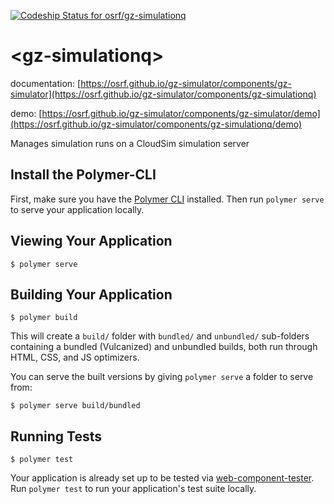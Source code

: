 [ ![Codeship Status for osrf/gz-simulationq](https://codeship.com/projects/4a474a60-2794-0134-e82d-3ecd098fa328/status?branch=master)](https://codeship.com/projects/162319)

# \<gz-simulationq\>

documentation: [https://osrf.github.io/gz-simulator/components/gz-simulator](https://osrf.github.io/gz-simulator/components/gz-simulationq)

demo: [https://osrf.github.io/gz-simulator/components/gz-simulator/demo](https://osrf.github.io/gz-simulator/components/gz-simulationq/demo)

Manages simulation runs on a CloudSim simulation server

## Install the Polymer-CLI

First, make sure you have the [Polymer CLI](https://www.npmjs.com/package/polymer-cli) installed. Then run `polymer serve` to serve your application locally.

## Viewing Your Application

```
$ polymer serve
```

## Building Your Application

```
$ polymer build
```

This will create a `build/` folder with `bundled/` and `unbundled/` sub-folders
containing a bundled (Vulcanized) and unbundled builds, both run through HTML,
CSS, and JS optimizers.

You can serve the built versions by giving `polymer serve` a folder to serve
from:

```
$ polymer serve build/bundled
```

## Running Tests

```
$ polymer test
```

Your application is already set up to be tested via [web-component-tester](https://github.com/Polymer/web-component-tester). Run `polymer test` to run your application's test suite locally.
